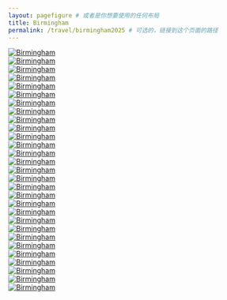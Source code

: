 ```yaml
---
layout: pagefigure # 或者是你想要使用的任何布局
title: Birmingham
permalink: /travel/birmingham2025 # 可选的，链接到这个页面的路径
---
```


<div class="figure-grid">
<div class="figure-grid-sizer"></div>
<div class="figure-grid-item">
        <a href="https://travelfigure.rayleigh-lin.top/2025/Birmingham/_RAY8949.webp" data-lightbox="roadtrip" class="image-link">
        <img class="lozad" 
             data-src="https://travelfigure.rayleigh-lin.top/2025/BirminghamC/_RAY8949.webp"
             alt="Birmingham"/>
        </a>
</div>
<div class="figure-grid-item">
        <a href="https://travelfigure.rayleigh-lin.top/2025/Birmingham/_RAY8857.webp" data-lightbox="roadtrip" class="image-link">
        <img class="lozad" 
             data-src="https://travelfigure.rayleigh-lin.top/2025/BirminghamC/_RAY8857.webp"
             alt="Birmingham"/>
        </a>
</div>
<div class="figure-grid-item">
        <a href="https://travelfigure.rayleigh-lin.top/2025/Birmingham/_RAY8882.webp" data-lightbox="roadtrip" class="image-link">
        <img class="lozad" 
             data-src="https://travelfigure.rayleigh-lin.top/2025/BirminghamC/_RAY8882.webp"
             alt="Birmingham"/>
        </a>
</div>
<div class="figure-grid-item">
        <a href="https://travelfigure.rayleigh-lin.top/2025/Birmingham/_RAY8856.webp" data-lightbox="roadtrip" class="image-link">
        <img class="lozad" 
             data-src="https://travelfigure.rayleigh-lin.top/2025/BirminghamC/_RAY8856.webp"
             alt="Birmingham"/>
        </a>
</div>
<div class="figure-grid-item">
        <a href="https://travelfigure.rayleigh-lin.top/2025/Birmingham/_RAY8892.webp" data-lightbox="roadtrip" class="image-link">
        <img class="lozad" 
             data-src="https://travelfigure.rayleigh-lin.top/2025/BirminghamC/_RAY8892.webp"
             alt="Birmingham"/>
        </a>
</div>
<div class="figure-grid-item">
        <a href="https://travelfigure.rayleigh-lin.top/2025/Birmingham/_RAY8938.webp" data-lightbox="roadtrip" class="image-link">
        <img class="lozad" 
             data-src="https://travelfigure.rayleigh-lin.top/2025/BirminghamC/_RAY8938.webp"
             alt="Birmingham"/>
        </a>
</div>
<div class="figure-grid-item">
        <a href="https://travelfigure.rayleigh-lin.top/2025/Birmingham/_RAY8918.webp" data-lightbox="roadtrip" class="image-link">
        <img class="lozad" 
             data-src="https://travelfigure.rayleigh-lin.top/2025/BirminghamC/_RAY8918.webp"
             alt="Birmingham"/>
        </a>
</div>
<div class="figure-grid-item">
        <a href="https://travelfigure.rayleigh-lin.top/2025/Birmingham/_RAY8935.webp" data-lightbox="roadtrip" class="image-link">
        <img class="lozad" 
             data-src="https://travelfigure.rayleigh-lin.top/2025/BirminghamC/_RAY8935.webp"
             alt="Birmingham"/>
        </a>
</div>
<div class="figure-grid-item">
        <a href="https://travelfigure.rayleigh-lin.top/2025/Birmingham/_RAY8885.webp" data-lightbox="roadtrip" class="image-link">
        <img class="lozad" 
             data-src="https://travelfigure.rayleigh-lin.top/2025/BirminghamC/_RAY8885.webp"
             alt="Birmingham"/>
        </a>
</div>
<div class="figure-grid-item">
        <a href="https://travelfigure.rayleigh-lin.top/2025/Birmingham/_RAY8915.webp" data-lightbox="roadtrip" class="image-link">
        <img class="lozad" 
             data-src="https://travelfigure.rayleigh-lin.top/2025/BirminghamC/_RAY8915.webp"
             alt="Birmingham"/>
        </a>
</div>
<div class="figure-grid-item">
        <a href="https://travelfigure.rayleigh-lin.top/2025/Birmingham/_RAY8890.webp" data-lightbox="roadtrip" class="image-link">
        <img class="lozad" 
             data-src="https://travelfigure.rayleigh-lin.top/2025/BirminghamC/_RAY8890.webp"
             alt="Birmingham"/>
        </a>
</div>
<div class="figure-grid-item">
        <a href="https://travelfigure.rayleigh-lin.top/2025/Birmingham/_RAY8886.webp" data-lightbox="roadtrip" class="image-link">
        <img class="lozad" 
             data-src="https://travelfigure.rayleigh-lin.top/2025/BirminghamC/_RAY8886.webp"
             alt="Birmingham"/>
        </a>
</div>
<div class="figure-grid-item">
        <a href="https://travelfigure.rayleigh-lin.top/2025/Birmingham/_RAY8845.webp" data-lightbox="roadtrip" class="image-link">
        <img class="lozad" 
             data-src="https://travelfigure.rayleigh-lin.top/2025/BirminghamC/_RAY8845.webp"
             alt="Birmingham"/>
        </a>
</div>
<div class="figure-grid-item">
        <a href="https://travelfigure.rayleigh-lin.top/2025/Birmingham/_RAY8873.webp" data-lightbox="roadtrip" class="image-link">
        <img class="lozad" 
             data-src="https://travelfigure.rayleigh-lin.top/2025/BirminghamC/_RAY8873.webp"
             alt="Birmingham"/>
        </a>
</div>
<div class="figure-grid-item">
        <a href="https://travelfigure.rayleigh-lin.top/2025/Birmingham/_RAY8824.webp" data-lightbox="roadtrip" class="image-link">
        <img class="lozad" 
             data-src="https://travelfigure.rayleigh-lin.top/2025/BirminghamC/_RAY8824.webp"
             alt="Birmingham"/>
        </a>
</div>
<div class="figure-grid-item">
        <a href="https://travelfigure.rayleigh-lin.top/2025/Birmingham/_RAY8921.webp" data-lightbox="roadtrip" class="image-link">
        <img class="lozad" 
             data-src="https://travelfigure.rayleigh-lin.top/2025/BirminghamC/_RAY8921.webp"
             alt="Birmingham"/>
        </a>
</div>
<div class="figure-grid-item">
        <a href="https://travelfigure.rayleigh-lin.top/2025/Birmingham/_RAY8833.webp" data-lightbox="roadtrip" class="image-link">
        <img class="lozad" 
             data-src="https://travelfigure.rayleigh-lin.top/2025/BirminghamC/_RAY8833.webp"
             alt="Birmingham"/>
        </a>
</div>
<div class="figure-grid-item">
        <a href="https://travelfigure.rayleigh-lin.top/2025/Birmingham/_RAY8825.webp" data-lightbox="roadtrip" class="image-link">
        <img class="lozad" 
             data-src="https://travelfigure.rayleigh-lin.top/2025/BirminghamC/_RAY8825.webp"
             alt="Birmingham"/>
        </a>
</div>
<div class="figure-grid-item">
        <a href="https://travelfigure.rayleigh-lin.top/2025/Birmingham/_RAY8872.webp" data-lightbox="roadtrip" class="image-link">
        <img class="lozad" 
             data-src="https://travelfigure.rayleigh-lin.top/2025/BirminghamC/_RAY8872.webp"
             alt="Birmingham"/>
        </a>
</div>
<div class="figure-grid-item">
        <a href="https://travelfigure.rayleigh-lin.top/2025/Birmingham/_RAY8940.webp" data-lightbox="roadtrip" class="image-link">
        <img class="lozad" 
             data-src="https://travelfigure.rayleigh-lin.top/2025/BirminghamC/_RAY8940.webp"
             alt="Birmingham"/>
        </a>
</div>
<div class="figure-grid-item">
        <a href="https://travelfigure.rayleigh-lin.top/2025/Birmingham/_RAY8917.webp" data-lightbox="roadtrip" class="image-link">
        <img class="lozad" 
             data-src="https://travelfigure.rayleigh-lin.top/2025/BirminghamC/_RAY8917.webp"
             alt="Birmingham"/>
        </a>
</div>
<div class="figure-grid-item">
        <a href="https://travelfigure.rayleigh-lin.top/2025/Birmingham/_RAY8852.webp" data-lightbox="roadtrip" class="image-link">
        <img class="lozad" 
             data-src="https://travelfigure.rayleigh-lin.top/2025/BirminghamC/_RAY8852.webp"
             alt="Birmingham"/>
        </a>
</div>
<div class="figure-grid-item">
        <a href="https://travelfigure.rayleigh-lin.top/2025/Birmingham/_RAY8829.webp" data-lightbox="roadtrip" class="image-link">
        <img class="lozad" 
             data-src="https://travelfigure.rayleigh-lin.top/2025/BirminghamC/_RAY8829.webp"
             alt="Birmingham"/>
        </a>
</div>
<div class="figure-grid-item">
        <a href="https://travelfigure.rayleigh-lin.top/2025/Birmingham/_RAY8926.webp" data-lightbox="roadtrip" class="image-link">
        <img class="lozad" 
             data-src="https://travelfigure.rayleigh-lin.top/2025/BirminghamC/_RAY8926.webp"
             alt="Birmingham"/>
        </a>
</div>
<div class="figure-grid-item">
        <a href="https://travelfigure.rayleigh-lin.top/2025/Birmingham/_RAY8854.webp" data-lightbox="roadtrip" class="image-link">
        <img class="lozad" 
             data-src="https://travelfigure.rayleigh-lin.top/2025/BirminghamC/_RAY8854.webp"
             alt="Birmingham"/>
        </a>
</div>
<div class="figure-grid-item">
        <a href="https://travelfigure.rayleigh-lin.top/2025/Birmingham/_RAY8950.webp" data-lightbox="roadtrip" class="image-link">
        <img class="lozad" 
             data-src="https://travelfigure.rayleigh-lin.top/2025/BirminghamC/_RAY8950.webp"
             alt="Birmingham"/>
        </a>
</div>
<div class="figure-grid-item">
        <a href="https://travelfigure.rayleigh-lin.top/2025/Birmingham/_RAY8881.webp" data-lightbox="roadtrip" class="image-link">
        <img class="lozad" 
             data-src="https://travelfigure.rayleigh-lin.top/2025/BirminghamC/_RAY8881.webp"
             alt="Birmingham"/>
        </a>
</div>
<div class="figure-grid-item">
        <a href="https://travelfigure.rayleigh-lin.top/2025/Birmingham/_RAY8878.webp" data-lightbox="roadtrip" class="image-link">
        <img class="lozad" 
             data-src="https://travelfigure.rayleigh-lin.top/2025/BirminghamC/_RAY8878.webp"
             alt="Birmingham"/>
        </a>
</div>
<div class="figure-grid-item">
        <a href="https://travelfigure.rayleigh-lin.top/2025/Birmingham/_RAY8835.webp" data-lightbox="roadtrip" class="image-link">
        <img class="lozad" 
             data-src="https://travelfigure.rayleigh-lin.top/2025/BirminghamC/_RAY8835.webp"
             alt="Birmingham"/>
        </a>
</div>
</div>